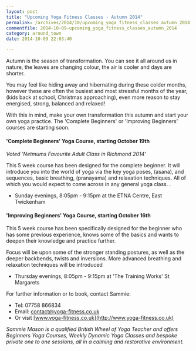 ```yaml
---
layout: post
title: "Upcoming Yoga Fitness Classes - Autumn 2014"
permalink: /archives/2014/10/upcoming_yoga_fitness_classes_autumn_2014.html
commentfile: 2014-10-09-upcoming_yoga_fitness_classes_autumn_2014
category: around_town
date: 2014-10-09 22:03:40

---
```


Autumn is the season of transformation. You can see it all around us in nature, the leaves are changing colour, the air is cooler and days are shorter.

You may feel like hiding away and hibernating during these colder months, however these are often the busiest and most stressful months of the year, (kids back at school, Christmas approaching), even more reason to stay energised, strong, balanced and relaxed!

With this in mind, make your own transformation this autumn and start your own yoga practice. The 'Complete Beginners' or 'Improving Beginners' courses are starting soon.

#### 'Complete Beginners' Yoga Course, starting October 19th

*Voted 'Netmums Favourite Adult Class in Richmond 2014'*

This 5 week course has been designed for the complete beginner. It will introduce you into the world of yoga via the key yoga poses, (asana), and sequences, basic breathing, (pranayama) and relaxation techniques. All of which you would expect to come across in any general yoga class. .

-   Sunday evenings, 8:05pm - 9:15pm at the ETNA Centre, East Twickenham

#### 'Improving Beginners' Yoga Course, starting October 16th

This 5 week course has been specifically designed for the beginner who has some previous experience, knows some of the basics and wants to deepen their knowledge and practice further.

Focus will be upon some of the stronger standing postures, as well as the deeper backbends, twists and inversions. More advanced breathing and relaxation techniques will be introduced

-   Thursday evenings, 8:05pm - 9:15pm at 'The Training Works' St Margarets

For further information or to book, contact Sammie:

-   Tel: 07758 866834
-   Email: <contact@yoga-fitness.co.uk>
-   Or visit [www.yoga-fitness.co.uk](http://www.yoga-fitness.co.uk)

*Sammie Mason is a qualified British Wheel of Yoga Teacher and offers Beginners Yoga Courses, Weekly Dynamic Yoga Classes and bespoke private one to one sessions, all in a calming and restorative environment.*
